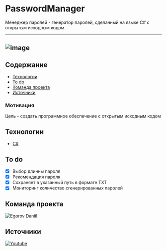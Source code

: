 # PasswordManager

Менеджер паролей - генератор паролей, сделанный на языке C# с открытым исходным кодом.

---
![image](https://user-images.githubusercontent.com/74517083/224509783-b8a9471e-5b84-499c-be64-60f34bdf4d49.png)
---

## Содержание
- [Технологии](#технологии)
- [To do](#to-do)
- [Команда проекта](#команда-проекта)
- [Источники](#источники)

### Мотивация
Цель - создать программное обеспечение с открытым исходным кодом

## Технологии
- [С#](https://www.google.com/url?sa=t&rct=j&q=&esrc=s&source=web&cd=&cad=rja&uact=8&ved=2ahUKEwjjo-Gp9LX_AhXIlosKHUczAw8QFnoECAoQAQ&url=https%3A%2F%2Flearn.microsoft.com%2Fru-ru%2Fdotnet%2Fcsharp%2F&usg=AOvVaw3HdWXu3XtZTS0gNtv1WTk6)

## To do
- [x] Выбор длинны пароля
- [x] Рекомендация пароля
- [x] Сохраняет в указанный путь в формате TXT
- [x] Мониторинг количество сгенерированных паролей

## Команда проекта
[![Egorov Daniil](https://img.shields.io/badge/-Daniil%20Egorov-black?logo=GitHub)](https://github.com/klondike0x)

## Источники
[![Youtube](https://img.shields.io/badge/-Youtube-informational?color=white&logo=Youtube&logoColor=%23302683)](https://youtube.com/playlist?list=PL05SB3rBbUsraqiEUeS70RKhVAu97nGeb)

